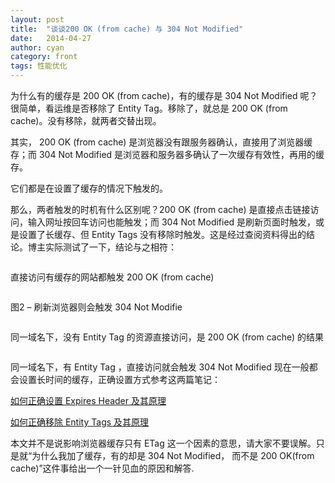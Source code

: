 ```yaml
---
layout: post
title:  "谈谈200 OK (from cache) 与 304 Not Modified"
date:   2014-04-27
author: cyan
category: front
tags: 性能优化
---
```


为什么有的缓存是 200 OK (from cache)，有的缓存是 304 Not Modified 呢？很简单，看运维是否移除了 Entity Tag。移除了，就总是 200 OK (from cache)。没有移除，就两者交替出现。

其实， 200 OK (from cache)  是浏览器没有跟服务器确认，直接用了浏览器缓存；而 304 Not Modified 是浏览器和服务器多确认了一次缓存有效性，再用的缓存。

它们都是在设置了缓存的情况下触发的。

那么，两者触发的时机有什么区别呢？200 OK (from cache) 是直接点击链接访问，输入网址按回车访问也能触发；而 304 Not Modified 是刷新页面时触发，或是设置了长缓存、但 Entity Tags 没有移除时触发。这是经过查阅资料得出的结论。博主实际测试了一下，结论与之相符：

<img src="{{ '/img/post/1404271.jpg' | prepend: site.baseurl }}" alt=""> 

直接访问有缓存的网站都触发 200 OK (from cache)

<img src="{{ '/img/post/1404272.jpg' | prepend: site.baseurl }}" alt="">

图2 – 刷新浏览器则会触发 304 Not Modifie

<img src="{{ '/img/post/1404273.jpg' | prepend: site.baseurl }}" alt=""> 

同一域名下，没有 Entity Tag 的资源直接访问，是 200 OK (from cache) 的结果

<img src="{{ '/img/post/1404274.jpg' | prepend: site.baseurl }}" alt=""> 


同一域名下，有 Entity Tag ，直接访问就会触发 304 Not Modified
现在一般都会设置长时间的缓存，正确设置方式参考这两篇笔记：


<a href="https://www.bokeyy.com/post/high-performance-web-sites-rule3.html">如何正确设置 Expires Header 及其原理</a>

<a href="https://www.bokeyy.com/post/high-performance-web-sites-rule-13.html">如何正确移除 Entity Tags 及其原理</a>

本文并不是说影响浏览器缓存只有 ETag 这一个因素的意思，请大家不要误解。只是就“为什么我加了缓存，有的却是 304 Not Modified， 而不是 200 OK(from cache)”这件事给出一个一针见血的原因和解答.
